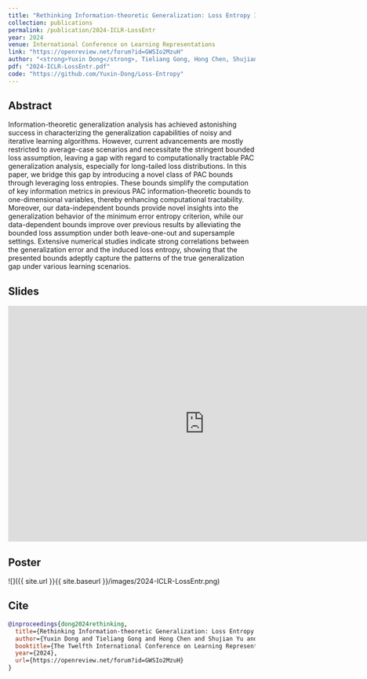 ```yaml
---
title: "Rethinking Information-theoretic Generalization: Loss Entropy Induced PAC Bounds"
collection: publications
permalink: /publication/2024-ICLR-LossEntr
year: 2024
venue: International Conference on Learning Representations
link: "https://openreview.net/forum?id=GWSIo2MzuH"
author: "<strong>Yuxin Dong</strong>, Tieliang Gong, Hong Chen, Shujian Yu, Chen Li"
pdf: "2024-ICLR-LossEntr.pdf"
code: "https://github.com/Yuxin-Dong/Loss-Entropy"
---
```


## Abstract

Information-theoretic generalization analysis has achieved astonishing success in characterizing the generalization capabilities of noisy and iterative learning algorithms. However, current advancements are mostly restricted to average-case scenarios and necessitate the stringent bounded loss assumption, leaving a gap with regard to computationally tractable PAC generalization analysis, especially for long-tailed loss distributions. In this paper, we bridge this gap by introducing a novel class of PAC bounds through leveraging loss entropies. These bounds simplify the computation of key information metrics in previous PAC information-theoretic bounds to one-dimensional variables, thereby enhancing computational tractability. Moreover, our data-independent bounds provide novel insights into the generalization behavior of the minimum error entropy criterion, while our data-dependent bounds improve over previous results by alleviating the bounded loss assumption under both leave-one-out and supersample settings. Extensive numerical studies indicate strong correlations between the generalization error and the induced loss entropy, showing that the presented bounds adeptly capture the patterns of the true generalization gap under various learning scenarios.

## Slides

<div class="responsive-wrap">
  <iframe src="https://docs.google.com/gview?url={{ site.url }}{{ site.baseurl }}/files/LossEntropy_Slides.pdf&embedded=true" style="width:800px; height:480px;" frameborder="0"></iframe>
</div>

## Poster

![]({{ site.url }}{{ site.baseurl }}/images/2024-ICLR-LossEntr.png)

## Cite

```bibtex
@inproceedings{dong2024rethinking,
  title={Rethinking Information-theoretic Generalization: Loss Entropy Induced {PAC} Bounds},
  author={Yuxin Dong and Tieliang Gong and Hong Chen and Shujian Yu and Chen Li},
  booktitle={The Twelfth International Conference on Learning Representations},
  year={2024},
  url={https://openreview.net/forum?id=GWSIo2MzuH}
}
```
